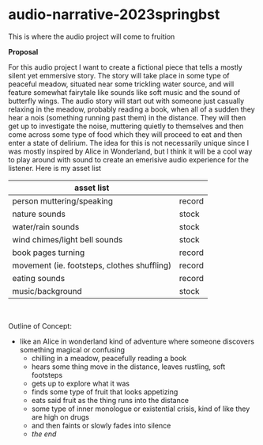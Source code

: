 # audio-narrative-2023springbst
This is where the audio project will come to fruition 

**Proposal**

For this audio project I want to create a fictional piece that tells a mostly silent yet emmersive story. The story will take place in some type of peaceful meadow, situated near some trickling water source, and will feature somewhat fairytale like sounds like soft music and the sound of butterfly wings. The audio story will start out with someone just casually relaxing in the meadow, probably reading a book, when all of a sudden they hear a nois (something running past them) in the distance. They will then get up to investigate the noise, muttering quietly to themselves and then come across some type of food which they will proceed to eat and then enter a state of delirium. The idea for this is not necessarily unique since I was mostly inspired by Alice in Wonderland, but I think it will be a cool way to play around with sound to create an emerisive audio experience for the listener. Here is my asset list


<html>
<body>
<!--StartFragment--><b style="font-weight:normal;" id="docs-internal-guid-c255a572-7fff-2a58-47b7-b75802f00478"><div dir="ltr" style="margin-left:0pt;" align="left">

asset list |  
-- | --
person muttering/speaking | record
nature sounds | stock
water/rain sounds | stock
wind chimes/light bell sounds | stock
book pages turning | record
movement (ie. footsteps, clothes shuffling) | record
eating sounds | record
music/background | stock

</div><br /></b><!--EndFragment-->
</body>
</html>


Outline of Concept: 

- like an Alice in wonderland kind of adventure where someone discovers something magical or confusing
    - chilling in a meadow, peacefully reading a book
    - hears some thing move in the distance, leaves rustling, soft footsteps
    - gets up to explore what it was
    - finds some type of fruit that looks appetizing
    - eats said fruit as the thing runs into the distance
    - some type of inner monologue or existential crisis, kind of like they are high on drugs
    - and then faints or slowly fades into silence
    - _the end_

